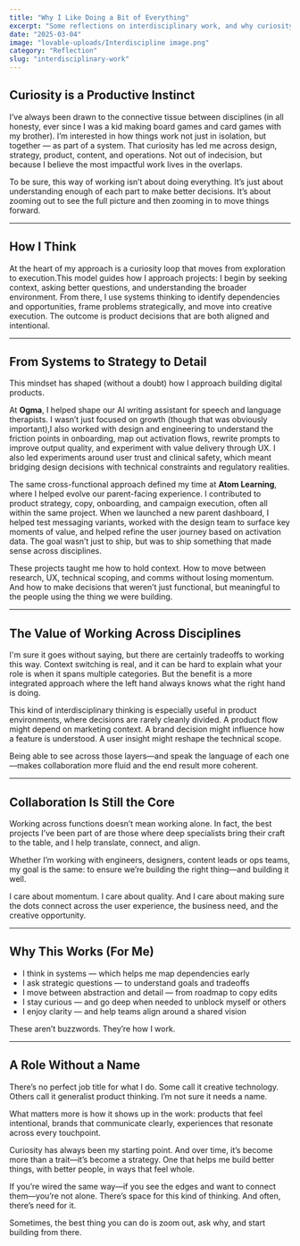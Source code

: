 ```yaml
---
title: "Why I Like Doing a Bit of Everything"
excerpt: "Some reflections on interdisciplinary work, and why curiosity continues to be the thread running through everything I build."
date: "2025-03-04"
image: "lovable-uploads/Interdiscipline image.png"
category: "Reflection"
slug: "interdisciplinary-work"
---
```


## Curiosity is a Productive Instinct

I’ve always been drawn to the connective tissue between disciplines (in all honesty, ever since I was a kid making board games and card games with my brother). I’m interested in how things work not just in isolation, but together — as part of a system. That curiosity has led me across design, strategy, product, content, and operations. Not out of indecision, but because I believe the most impactful work lives in the overlaps. 

To be sure, this way of working isn’t about doing everything. It’s just about understanding enough of each part to make better decisions. It’s about zooming out to see the full picture and then zooming in to move things forward.

---

## How I Think

At the heart of my approach is a curiosity loop that moves from exploration to execution.This model guides how I approach projects: I begin by seeking context, asking better questions, and understanding the broader environment. From there, I use systems thinking to identify dependencies and opportunities, frame problems strategically, and move into creative execution. The outcome is product decisions that are both aligned and intentional.

---

## From Systems to Strategy to Detail

This mindset has shaped (without a doubt) how I approach building digital products.

At **Ogma**, I helped shape our AI writing assistant for speech and language therapists. I wasn’t just focused on growth (though that was obviously important),I also worked with design and engineering to understand the friction points in onboarding, map out activation flows, rewrite prompts to improve output quality, and experiment with value delivery through UX. I also led experiments around user trust and clinical safety, which meant bridging design decisions with technical constraints and regulatory realities.

The same cross-functional approach defined my time at **Atom Learning**, where I helped evolve our parent-facing experience. I contributed to product strategy, copy, onboarding, and campaign execution, often all within the same project. When we launched a new parent dashboard, I helped test messaging variants, worked with the design team to surface key moments of value, and helped refine the user journey based on activation data. The goal wasn’t just to ship, but was to ship something that made sense across disciplines.

These projects taught me how to hold context. How to move between research, UX, technical scoping, and comms without losing momentum. And how to make decisions that weren’t just functional, but meaningful to the people using the thing we were building.


---

## The Value of Working Across Disciplines

I'm sure it goes without saying, but there are certainly tradeoffs to working this way. Context switching is real, and it can be hard to explain what your role is when it spans multiple categories. But the benefit is a more integrated approach where the left hand always knows what the right hand is doing.

This kind of interdisciplinary thinking is especially useful in product environments, where decisions are rarely cleanly divided. A product flow might depend on marketing context. A brand decision might influence how a feature is understood. A user insight might reshape the technical scope.

Being able to see across those layers—and speak the language of each one—makes collaboration more fluid and the end result more coherent.

---

## Collaboration Is Still the Core

Working across functions doesn’t mean working alone. In fact, the best projects I’ve been part of are those where deep specialists bring their craft to the table, and I help translate, connect, and align.

Whether I’m working with engineers, designers, content leads or ops teams, my goal is the same: to ensure we’re building the right thing—and building it well.

I care about momentum. I care about quality. And I care about making sure the dots connect across the user experience, the business need, and the creative opportunity.

---

## Why This Works (For Me)

- I think in systems — which helps me map dependencies early  
- I ask strategic questions — to understand goals and tradeoffs  
- I move between abstraction and detail — from roadmap to copy edits  
- I stay curious — and go deep when needed to unblock myself or others  
- I enjoy clarity — and help teams align around a shared vision  

These aren’t buzzwords. They’re how I work.

---

## A Role Without a Name

There’s no perfect job title for what I do. Some call it creative technology. Others call it generalist product thinking. I’m not sure it needs a name.

What matters more is how it shows up in the work: products that feel intentional, brands that communicate clearly, experiences that resonate across every touchpoint.

Curiosity has always been my starting point. And over time, it’s become more than a trait—it’s become a strategy. One that helps me build better things, with better people, in ways that feel whole.

If you’re wired the same way—if you see the edges and want to connect them—you’re not alone. There’s space for this kind of thinking. And often, there’s need for it.

Sometimes, the best thing you can do is zoom out, ask why, and start building from there.
